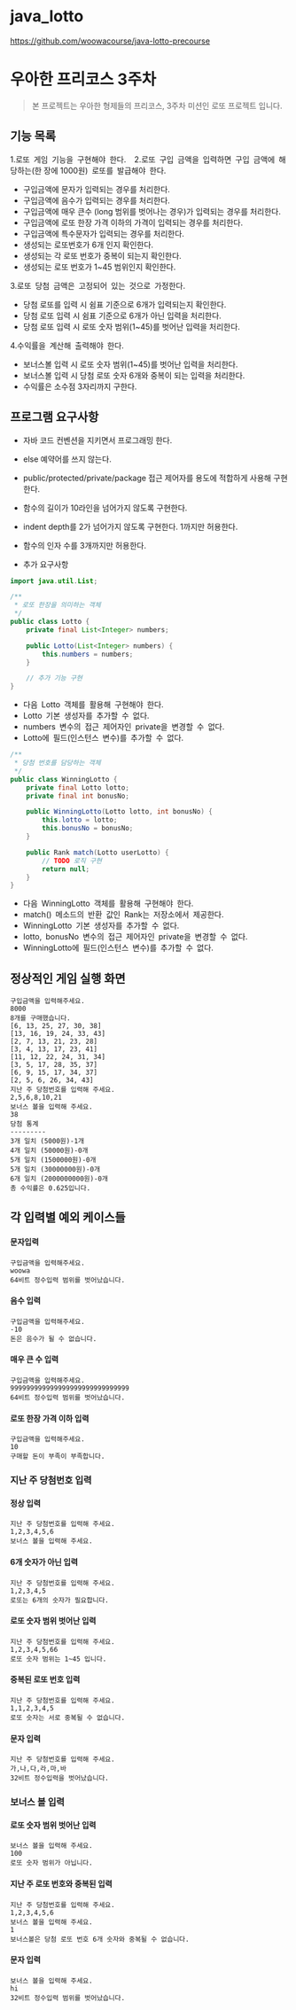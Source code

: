 # java_lotto

https://github.com/woowacourse/java-lotto-precourse

# 우아한 프리코스 3주차
> 본 프로젝트는 우아한 형제들의 프리코스, 3주차 미션인 로또 프로젝트 입니다.	

## 기능 목록	
1.로또 게임 기능을 구현해야 한다.
 
2.로또 구입 금액을 입력하면 구입 금액에 해당하는(한 장에 1000원) 로또를 발급해야 한다. 
* 구입금액에 문자가 입력되는 경우를 처리한다.
* 구입금액에 음수가 입력되는 경우를 처리한다.
* 구입금액에 매우 큰수 (long 범위를 벗어나는 경우)가 입력되는 경우를 처리한다.
* 구입금액에 로또 한장 가격 이하의 가격이 입력되는 경우를 처리한다.
* 구입금액에 특수문자가 입력되는 경우를 처리한다.
* 생성되는 로또번호가 6개 인지 확인한다.
* 생성되는 각 로또 번호가 중복이 되는지 확인한다.
* 생성되는 로또 번호가 1~45 범위인지 확인한다.

3.로또 당첨 금액은 고정되어 있는 것으로 가정한다. 
* 당첨 로또를 입력 시 쉼표 기준으로 6개가 입력되는지 확인한다.
* 당첨 로또 입력 시 쉼표 기준으로 6개가 아닌 입력을 처리한다.
* 당첨 로또 입력 시 로또 숫자 범위(1~45)를 벗어난 입력을 처리한다.

4.수익률을 계산해 출력해야 한다.
* 보너스볼 입력 시 로또 숫자 범위(1~45)를 벗어난 입력을 처리한다.
* 보너스볼 입력 시 당첨 로또 숫자 6개와 중복이 되는 입력을 처리한다. 
* 수익률은 소수점 3자리까지 구한다.

## 프로그램 요구사항

* 자바 코드 컨벤션을 지키면서 프로그래밍 한다.
* else 예약어를 쓰지 않는다.
* public/protected/private/package 접근 제어자를 용도에 적합하게 사용해 구현한다.
* 함수의 길이가 10라인을 넘어가지 않도록 구현한다.
* indent depth를 2가 넘어가지 않도록 구현한다. 1까지만 허용한다.
* 함수의 인자 수를 3개까지만 허용한다. 

* 추가 요구사항

```java
import java.util.List;

/**
 * 로또 한장을 의미하는 객체
 */
public class Lotto {
    private final List<Integer> numbers;

    public Lotto(List<Integer> numbers) {
        this.numbers = numbers;
    }

    // 추가 기능 구현
}
```
* 다음 Lotto 객체를 활용해 구현해야 한다. 
* Lotto 기본 생성자를 추가할 수 없다. 
* numbers 변수의 접근 제어자인 private을 변경할 수 없다. 
* Lotto에 필드(인스턴스 변수)를 추가할 수 없다.

```java
/**
 * 당첨 번호를 담당하는 객체
 */
public class WinningLotto {
    private final Lotto lotto;
    private final int bonusNo;

    public WinningLotto(Lotto lotto, int bonusNo) {
        this.lotto = lotto;
        this.bonusNo = bonusNo;
    }

    public Rank match(Lotto userLotto) {
        // TODO 로직 구현
        return null;
    }
}
```
* 다음 WinningLotto 객체를 활용해 구현해야 한다. 
* match() 메소드의 반환 값인 Rank는 저장소에서 제공한다. 
* WinningLotto 기본 생성자를 추가할 수 없다. 
* lotto, bonusNo 변수의 접근 제어자인 private을 변경할 수 없다. 
* WinningLotto에 필드(인스턴스 변수)를 추가할 수 없다.

## 정상적인 게임 실행 화면

```
구입금액을 입력해주세요.
8000
8개를 구매했습니다.
[6, 13, 25, 27, 30, 38]
[13, 16, 19, 24, 33, 43]
[2, 7, 13, 21, 23, 28]
[3, 4, 13, 17, 23, 41]
[11, 12, 22, 24, 31, 34]
[3, 5, 17, 28, 35, 37]
[6, 9, 15, 17, 34, 37]
[2, 5, 6, 26, 34, 43]
지난 주 당첨번호를 입력해 주세요.
2,5,6,8,10,21
보너스 볼을 입력해 주세요.
38
당첨 통계
---------
3개 일치 (5000원)-1개
4개 일치 (50000원)-0개
5개 일치 (1500000원)-0개
5개 일치 (30000000원)-0개
6개 일치 (2000000000원)-0개
총 수익률은 0.625입니다.
```

## 각 입력별 예외 케이스들

#### 문자입력
```
구입금액을 입력해주세요.
woowa
64비트 정수입력 범위를 벗어났습니다.
```

#### 음수 입력
```
구입금액을 입력해주세요.
-10
돈은 음수가 될 수 없습니다.
```

#### 매우 큰 수 입력
```
구입금액을 입력해주세요.
999999999999999999999999999999
64비트 정수입력 범위를 벗어났습니다.
```
#### 로또 한장 가격 이하 입력
```
구입금액을 입력해주세요.
10
구매할 돈이 부족이 부족합니다.
```

### 지난 주 당첨번호 입력

#### 정상 입력
```
지난 주 당첨번호를 입력해 주세요.
1,2,3,4,5,6
보너스 볼을 입력해 주세요.
```

#### 6개 숫자가 아닌 입력
```
지난 주 당첨번호를 입력해 주세요.
1,2,3,4,5
로또는 6개의 숫자가 필요합니다.
```

#### 로또 숫자 범위 벗어난 입력
```
지난 주 당첨번호를 입력해 주세요.
1,2,3,4,5,66
로또 숫자 범위는 1~45 입니다.
```

#### 중복된 로또 번호 입력
```
지난 주 당첨번호를 입력해 주세요.
1,1,2,3,4,5
로또 숫자는 서로 중복될 수 없습니다.
```

#### 문자 입력
```
지난 주 당첨번호를 입력해 주세요.
가,나,다,라,마,바
32비트 정수입력을 벗어났습니다.
```

### 보너스 볼 입력

#### 로또 숫자 범위 벗어난 입력
```
보너스 볼을 입력해 주세요.
100
로또 숫자 범위가 아닙니다.
```

#### 지난 주 로또 번호와 중복된 입력
```
지난 주 당첨번호를 입력해 주세요.
1,2,3,4,5,6
보너스 볼을 입력해 주세요.
1
보너스볼은 당첨 로또 번호 6개 숫자와 중복될 수 없습니다.
```

#### 문자 입력
```
보너스 볼을 입력해 주세요.
hi
32비트 정수입력 범위를 벗어났습니다.
```

